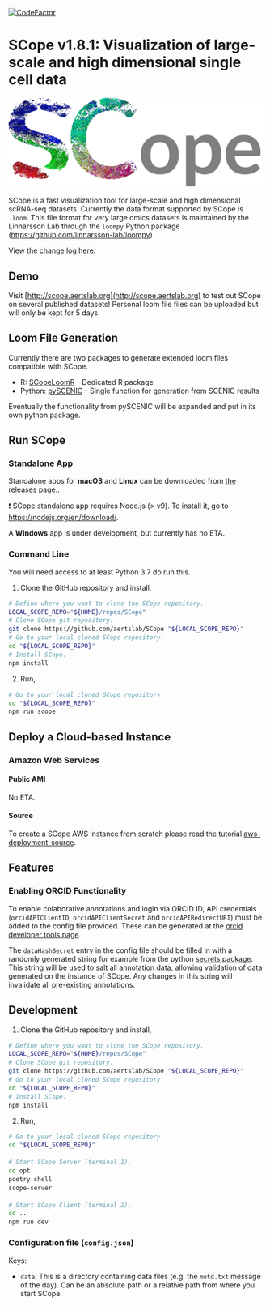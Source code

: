 [![CodeFactor](https://www.codefactor.io/repository/github/aertslab/scope/badge)](https://www.codefactor.io/repository/github/aertslab/scope)

# SCope v1.8.1: Visualization of large-scale and high dimensional single cell data

<img src="images/SCope_Logo.png" width="640">

SCope is a fast visualization tool for large-scale and high dimensional scRNA-seq datasets.
Currently the data format supported by SCope is `.loom`. This file format for very large omics datasets is maintained by the Linnarsson Lab through the `loompy` Python package (https://github.com/linnarsson-lab/loompy).

View the [change log here](CHANGELOG.md).

## Demo

Visit [http://scope.aertslab.org](http://scope.aertslab.org) to test out SCope on several published datasets! Personal loom file files can be uploaded but will only be kept for 5 days.

## Loom File Generation

Currently there are two packages to generate extended loom files compatible with SCope.

-   R: [SCopeLoomR](https://github.com/aertslab/SCopeLoomR) - Dedicated R package
-   Python: [pySCENIC](https://github.com/aertslab/pySCENIC) - Single function for generation from SCENIC results

Eventually the functionality from pySCENIC will be expanded and put in its own python package.

## Run SCope

### Standalone App

Standalone apps for **macOS** and **Linux** can be downloaded from [the releases page.](https://github.com/aertslab/SCope/releases).

:exclamation: SCope standalone app requires Node.js (> v9). To install it, go to https://nodejs.org/en/download/.

A **Windows** app is under development, but currently has no ETA.

### Command Line

You will need access to at least Python 3.7 do run this.

1. Clone the GitHub repository and install,

```bash
# Define where you want to clone the SCope repository.
LOCAL_SCOPE_REPO="${HOME}/repos/SCope"
# Clone SCope git repository.
git clone https://github.com/aertslab/SCope "${LOCAL_SCOPE_REPO}"
# Go to your local cloned SCope repository.
cd "${LOCAL_SCOPE_REPO}"
# Install SCope.
npm install
```

2. Run,

```bash
# Go to your local cloned SCope repository.
cd "${LOCAL_SCOPE_REPO}"
npm run scope
```

## Deploy a Cloud-based Instance

### Amazon Web Services

#### Public AMI

No ETA.

#### Source

To create a SCope AWS instance from scratch please read the tutorial [aws-deployment-source](https://github.com/aertslab/SCope/tree/master/tutorials/aws-deployment-source).

## Features

### Enabling ORCID Functionality

To enable colaborative annotations and login via ORCID ID, API credentials (`orcidAPIClientID`, `orcidAPIClientSecret` and `orcidAPIRedirectURI`) must be added to the config file provided.
These can be generated at the [orcid developer tools page](https://orcid.org/developer-tools).

The `dataHashSecret` entry in the config file should be filled in with a randomly generated string for example from the python [secrets package](https://docs.python.org/3/library/secrets.html).
This string will be used to salt all annotation data, allowing validation of data generated on the instance of SCope. Any changes in this string will invalidate all pre-existing annotations.

## Development

1. Clone the GitHub repository and install,

```bash
# Define where you want to clone the SCope repository.
LOCAL_SCOPE_REPO="${HOME}/repos/SCope"
# Clone SCope git repository.
git clone https://github.com/aertslab/SCope "${LOCAL_SCOPE_REPO}"
# Go to your local cloned SCope repository.
cd "${LOCAL_SCOPE_REPO}"
# Install SCope.
npm install
```

2. Run,

```bash
# Go to your local cloned SCope repository.
cd "${LOCAL_SCOPE_REPO}"

# Start SCope Server (terminal 1).
cd opt
poetry shell
scope-server

# Start SCope Client (terminal 2).
cd ..
npm run dev
```

### Configuration file (`config.json`)

Keys:
* `data`: This is a directory containing data files (e.g. the `motd.txt` message of the day).
  Can be an absolute path or a relative path from where you start SCope.
